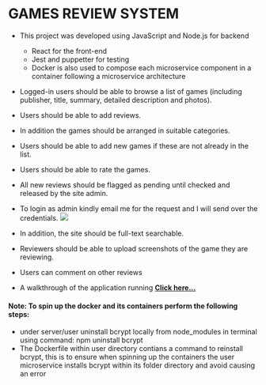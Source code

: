 # GAMES REVIEW SYSTEM
 * This project was developed using JavaScript and Node.js for backend
   * React for the front-end
   * Jest and puppetter for testing
   * Docker is also used to compose each microservice component in a container following a microservice architecture
 * Logged-in users should be able to browse a list of games (including publisher, title, summary, detailed description and photos).
 * Users should be able to add reviews.

 * In addition the games should be arranged in suitable categories.
 * Users should be able to add new games if these are not already in the list.
 * Users should be able to rate the games.
 * All new reviews should be flagged as pending until checked and released by the site admin.
  * To login as admin kindly email me for the request and I will send over the credentials.
<a href="mailto:dianamajek.dd@gmail.com?"><img src="https://img.shields.io/badge/gmail-%23DD0031.svg?&style=for-the-badge&logo=gmail&logoColor=white"/></a>

 * In addition, the site should be full-text searchable.
 * Reviewers should be able to upload screenshots of the game they are reviewing.
 * Users can comment on other reviews

* A walkthrough of the application running [__Click here...__](https://drive.google.com/file/d/1N5KJgeXPstbZcRQz4kOEc65C5pSPcz6T/view?usp=sharing)

#### Note: To spin up the docker and its containers perform the following steps:
  * under server/user uninstall bcrypt locally from node_modules in terminal using command: npm uninstall bcrypt
  * The Dockerfile within user directory contians a command to reinstall bcrypt, this is to ensure when spinning up the containers the user microservice installs bcrypt within its folder directory and avoid causing an error
